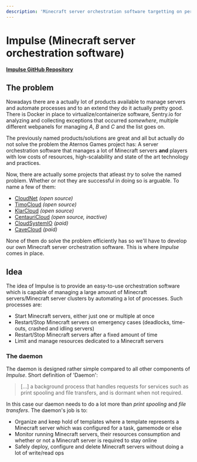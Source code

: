 ```yaml
---
description: 'Minecraft server orchestration software targetting on performance and high-scalability'
---
```


# Impulse \(Minecraft server orchestration software\)

[**Impulse GitHub Repository**](https://github.com/impulsecl/impulse)

## The problem
Nowadays there are a actually lot of products available to manage servers and automate processes and to an extend they
do it actually pretty good. There is Docker in place to virtualize/containerize software, Sentry.io for analyzing and
collecting exceptions that occurred *somewhere*, multiple different webpanels for managing *A*, *B* and *C* and the list
goes on.

The previously named products/solutions are great and all but actually do not solve the problem the Aternos Games project 
has: A server orchestration software that manages a lot of Minecraft servers **and** players with low costs of resources, 
high-scalability and state of the art technology and practices. 

Now, there are actually some projects that atleast _try_ to solve the named problem. Whether or not they are successful in
doing so is arguable. To name a few of them: 
* [CloudNet](https://github.com/CloudNetService/CloudNet) _(open source)_
* [TimoCloud](https://github.com/TimoCloud/TimoCloud) _(open source)_
* [KlarCloud](https://gitlab.com/_Klaro/KlarCloudService-2.0) _(open source)_
* [CentauriCloud](https://github.com/CentauriCloud/CentauriCloud) _(open source, inactive)_
* [CloudSystemIO](https://cloudsystem.io/) _(paid)_
* [CaveCloud](https://cavecloud.net/) _(paid)_

None of them do solve the problem efficiently has so we'll have to develop our own Minecraft server orchestration
software. This is where _Impulse_ comes in place.

## Idea
The idea of Impulse is to provide an easy-to-use orchestration software which is capable of managing a large amount of
Minecraft servers/Minecraft server clusters by automating a lot of processes. Such processes are:
* Start Minecraft servers, either just one or multiple at once
* Restart/Stop Minecraft servers on emergency cases (deadlocks, time-outs, crashed and idling servers)
* Restart/Stop Minecraft servers after a fixed amount of time
* Limit and manage resources dedicated to a Minecraft servers

### The daemon
The daemon is designed rather simple compared to all other components of _Impulse_. Short definition of 'Daemon':<br>
> [...] a background process that handles requests for services such as print spooling and file transfers, and is dormant
when not required.

In this case our daemon needs to do a lot more than _print spooling_ and _file transfers_. The daemon's job is to:
* Organize and keep hold of templates where a template represents a Minecraft server which was configured for a task, gamemode or else
* Monitor running Minecraft servers, their resources consumption and whether or not a Minecraft server is required to stay online
* Safely deploy, configure and delete Minecraft servers without doing a lot of write/read ops
